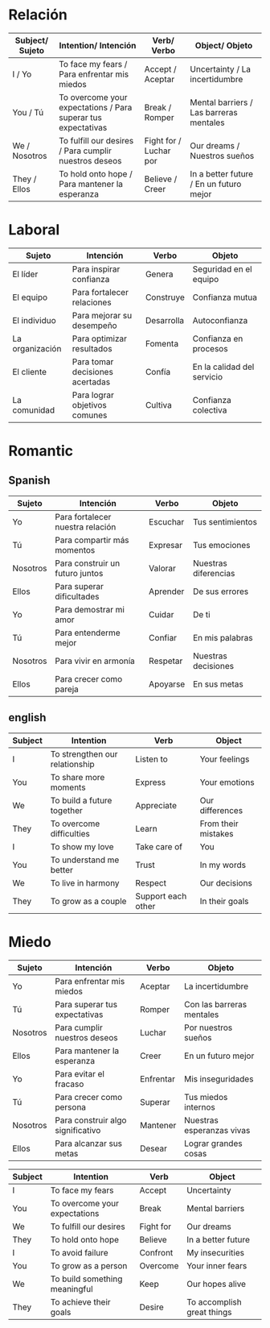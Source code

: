 # Relación

| Subject/ Sujeto | Intention/ Intención                                          | Verb/ Verbo            | Object/ Objeto                          |
| --------------- | ------------------------------------------------------------- | ---------------------- | --------------------------------------- |
| I / Yo          | To face my fears / Para enfrentar mis miedos                  | Accept / Aceptar       | Uncertainty / La incertidumbre          |
| You / Tú        | To overcome your expectations / Para superar tus expectativas | Break / Romper         | Mental barriers / Las barreras mentales |
| We / Nosotros   | To fulfill our desires / Para cumplir nuestros deseos         | Fight for / Luchar por | Our dreams / Nuestros sueños            |
| They / Ellos    | To hold onto hope / Para mantener la esperanza                | Believe / Creer        | In a better future / En un futuro mejor |

# Laboral
| Sujeto          | Intención                       | Verbo      | Objeto                     |
| --------------- | ------------------------------- | ---------- | -------------------------- |
| El líder        | Para inspirar confianza         | Genera     | Seguridad en el equipo     |
| El equipo       | Para fortalecer relaciones      | Construye  | Confianza mutua            |
| El individuo    | Para mejorar su desempeño       | Desarrolla | Autoconfianza              |
| La organización | Para optimizar resultados       | Fomenta    | Confianza en procesos      |
| El cliente      | Para tomar decisiones acertadas | Confía     | En la calidad del servicio |
| La comunidad    | Para lograr objetivos comunes   | Cultiva    | Confianza colectiva        |

# Romantic

## Spanish

| Sujeto   | Intención                        | Verbo    | Objeto               |
| -------- | -------------------------------- | -------- | -------------------- |
| Yo       | Para fortalecer nuestra relación | Escuchar | Tus sentimientos     |
| Tú       | Para compartir más momentos      | Expresar | Tus emociones        |
| Nosotros | Para construir un futuro juntos  | Valorar  | Nuestras diferencias |
| Ellos    | Para superar dificultades        | Aprender | De sus errores       |
| Yo       | Para demostrar mi amor           | Cuidar   | De ti                |
| Tú       | Para entenderme mejor            | Confiar  | En mis palabras      |
| Nosotros | Para vivir en armonía            | Respetar | Nuestras decisiones  |
| Ellos    | Para crecer como pareja          | Apoyarse | En sus metas         |

## english

| Subject | Intention                      | Verb               | Object              |
| ------- | ------------------------------ | ------------------ | ------------------- |
| I       | To strengthen our relationship | Listen to          | Your feelings       |
| You     | To share more moments          | Express            | Your emotions       |
| We      | To build a future together     | Appreciate         | Our differences     |
| They    | To overcome difficulties       | Learn              | From their mistakes |
| I       | To show my love                | Take care of       | You                 |
| You     | To understand me better        | Trust              | In my words         |
| We      | To live in harmony             | Respect            | Our decisions       |
| They    | To grow as a couple            | Support each other | In their goals      |

# Miedo

| Sujeto   | Intención                         | Verbo     | Objeto                    |
| -------- | --------------------------------- | --------- | ------------------------- |
| Yo       | Para enfrentar mis miedos         | Aceptar   | La incertidumbre          |
| Tú       | Para superar tus expectativas     | Romper    | Con las barreras mentales |
| Nosotros | Para cumplir nuestros deseos      | Luchar    | Por nuestros sueños       |
| Ellos    | Para mantener la esperanza        | Creer     | En un futuro mejor        |
| Yo       | Para evitar el fracaso            | Enfrentar | Mis inseguridades         |
| Tú       | Para crecer como persona          | Superar   | Tus miedos internos       |
| Nosotros | Para construir algo significativo | Mantener  | Nuestras esperanzas vivas |
| Ellos    | Para alcanzar sus metas           | Desear    | Lograr grandes cosas      |

| Subject | Intention                     | Verb      | Object                     |
| ------- | ----------------------------- | --------- | -------------------------- |
| I       | To face my fears              | Accept    | Uncertainty                |
| You     | To overcome your expectations | Break     | Mental barriers            |
| We      | To fulfill our desires        | Fight for | Our dreams                 |
| They    | To hold onto hope             | Believe   | In a better future         |
| I       | To avoid failure              | Confront  | My insecurities            |
| You     | To grow as a person           | Overcome  | Your inner fears           |
| We      | To build something meaningful | Keep      | Our hopes alive            |
| They    | To achieve their goals        | Desire    | To accomplish great things |
